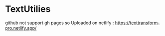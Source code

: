 # TextUtilies
github not support gh pages so Uploaded on netlify : https://texttransform-pro.netlify.app/
